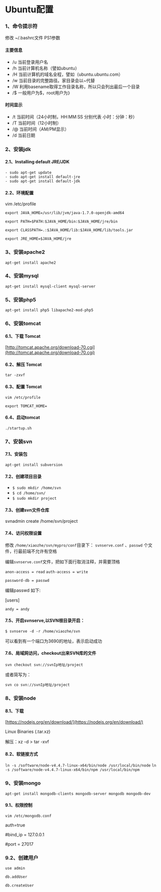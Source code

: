 # Ubuntu配置

### 1、命令提示符

修改 ~/.bashrc文件 PS1参数

#### 主要信息
- /u 当前登录用户名
- /h 当前计算机名称（譬如ubuntu）
- /H 当前计算机的域名全程，譬如（ubuntu.ubuntu.com）
- /w 当前目录的完整路径。家目录会以~代替
- /W 利用basename取得工作目录名称，所以只会列出最后一个目录
- /$ 一般用户为$，root用户为》
　　
#### 时间显示
- /t 当前时间（24小时制，HH:MM:SS 分别代表 小时：分钟：秒）
- /T 当前时间（12小时制）
- /@ 当前时间（AM/PM显示）
- /d 当前日期


### 2、安装jdk

#### 2.1、Installing default JRE/JDK
```
- sudo apt-get update
- sudo apt-get install default-jre
- sudo apt-get install default-jdk
```

#### 2.2、环境配置

vim /etc/profile

```
export JAVA_HOME=/usr/lib/jvm/java-1.7.0-openjdk-amd64

export PATH=$PATH:$JAVA_HOME/bin:$JAVA_HOME/jre/bin

export CLASSPATH=.:$JAVA_HOME/lib:$JAVA_HOME/lib/tools.jar

export JRE_HOME=$JAVA_HOME/jre
```

### 3、安装apache2

`apt-get install apache2`

### 4、安装mysql

`apt-get install mysql-client mysql-server`

### 5、安装php5

`apt-get install php5 libapache2-mod-php5`

### 6、安装tomcat

#### 6.1、下载 Tomcat

[http://tomcat.apache.org/download-70.cgi](http://tomcat.apache.org/download-70.cgi)

#### 6.2、解压 Tomcat

`tar -zxvf `

#### 6.3、配置 Tomcat

`vim /etc/profile`

`export TOMCAT_HOME=`

#### 6.4、启动tomcat

`./startup.sh`

### 7、安装svn

#### 7.1、安装包

`apt-get install subversion`

#### 7.2、创建项目目录

- `$ sudo mkdir /home/svn`
- `$ cd /home/svn/`
- `$ sudo mkdir project`

#### 7.3、创建svn文件仓库

svnadmin create /home/svn/project

#### 7.4、访问权限设置 

修改 `/home/xiaozhe/svn/mypro/conf`目录下： 
`svnserve.conf` 、`passwd` 个文件，行最前端不允许有空格 

编辑`svnserve.conf`文件，把如下面行取消注释，并需要顶格

`anon-access = read`
`auth-access = write`

`password-db = passwd `


编辑passwd  如下: 

[users] 

`andy = andy `

#### 7.5、开启svnserve,以SVN根目录开启： 

`$ svnserve -d -r /home/xiaozhe/svn`

可以看到有一个端口为3690的地址，表示启动成功

#### 7.6、局域网访问，checkout出来SVN库的文件

`svn checkout svn://svnIp地址/project`

或者简写为： 

`svn co svn://svnIp地址/project`

### 8、安装node

#### 8.1、下载

[https://nodejs.org/en/download/](https://nodejs.org/en/download/)

Linux Binaries (.tar.xz)

解压：xz -d >  tar -xvf

#### 8.2、软链接方式

`ln -s /software/node-v4.4.7-linux-x64/bin/node /usr/local/bin/node`
`ln -s /software/node-v4.4.7-linux-x64/bin/npm /usr/local/bin/npm`

### 9、安装mongo

`apt-get install mongodb-clients mongodb-server mongodb mongodb-dev`

#### 9.1、权限控制

`vim /etc/mongodb.conf`

auth=true

#bind_ip = 127.0.0.1

#port = 27017

### 9.2、创建用户

`use admin`

`db.addUser`

`db.createUser`

 